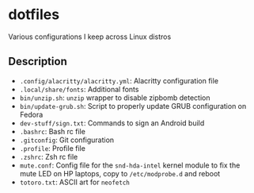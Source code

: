 # dotfiles
Various configurations I keep across Linux distros

## Description
- `.config/alacritty/alacritty.yml`: Alacritty configuration file
- `.local/share/fonts`: Additional fonts
- `bin/unzip.sh`: `unzip` wrapper to disable zipbomb detection
- `bin/update-grub.sh`: Script to properly update GRUB configuration on Fedora
- `dev-stuff/sign.txt`: Commands to sign an Android build
- `.bashrc`: Bash rc file
- `.gitconfig`: Git configuration
- `.profile`: Profile file
- `.zshrc`: Zsh rc file
- `mute.conf`: Config file for the `snd-hda-intel` kernel module to fix the mute LED on HP laptops, copy to `/etc/modprobe.d` and reboot
- `totoro.txt`: ASCII art for `neofetch`
